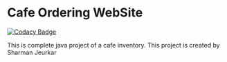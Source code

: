 # Cafe Ordering WebSite

[![Codacy Badge](https://api.codacy.com/project/badge/Grade/b6bee63182e5432e8753d454a4231540)](https://app.codacy.com/gh/SharmanJeurkar/CafeOrderingMachine?utm_source=github.com&utm_medium=referral&utm_content=SharmanJeurkar/CafeOrderingMachine&utm_campaign=Badge_Grade_Settings)
 
 
 

This is complete java project of a cafe inventory. This project is created by Sharman Jeurkar
